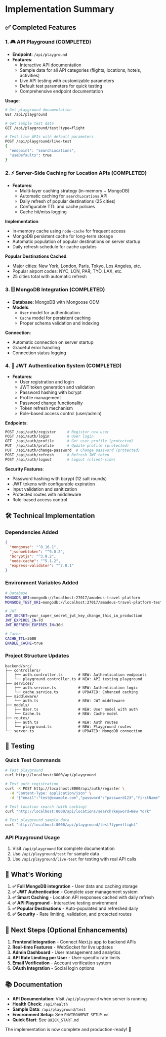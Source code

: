 # Implementation Summary

## ✅ Completed Features

### 1. 🎮 API Playground (COMPLETED)
- **Endpoint**: `/api/playground`
- **Features**:
  - Interactive API documentation
  - Sample data for all API categories (flights, locations, hotels, activities)
  - Live API testing with customizable parameters
  - Default test parameters for quick testing
  - Comprehensive endpoint documentation

**Usage**:
```bash
# Get playground documentation
GET /api/playground

# Get sample test data
GET /api/playground/test?type=flight

# Test live APIs with default parameters
POST /api/playground/live-test
{
  "endpoint": "searchLocations",
  "useDefaults": true
}
```

### 2. ⚡ Server-Side Caching for Location APIs (COMPLETED)
- **Features**:
  - Multi-layer caching strategy (in-memory + MongoDB)
  - Automatic caching for `searchLocations` API
  - Daily refresh of popular destinations (25 cities)
  - Configurable TTL and cache policies
  - Cache hit/miss logging

**Implementation**:
- In-memory cache using `node-cache` for frequent access
- MongoDB persistent cache for long-term storage
- Automatic population of popular destinations on server startup
- Daily refresh schedule for cache updates

**Popular Destinations Cached**:
- Major cities: New York, London, Paris, Tokyo, Los Angeles, etc.
- Popular airport codes: NYC, LON, PAR, TYO, LAX, etc.
- 25 cities total with automatic refresh

### 3. 🗄️ MongoDB Integration (COMPLETED)
- **Database**: MongoDB with Mongoose ODM
- **Models**:
  - `User` model for authentication
  - `Cache` model for persistent caching
  - Proper schema validation and indexing

**Connection**:
- Automatic connection on server startup
- Graceful error handling
- Connection status logging

### 4. 🔐 JWT Authentication System (COMPLETED)
- **Features**:
  - User registration and login
  - JWT token generation and validation
  - Password hashing with bcrypt
  - Profile management
  - Password change functionality
  - Token refresh mechanism
  - Role-based access control (user/admin)

**Endpoints**:
```bash
POST /api/auth/register     # Register new user
POST /api/auth/login        # User login
GET  /api/auth/profile      # Get user profile (protected)
PUT  /api/auth/profile      # Update profile (protected)
PUT  /api/auth/change-password  # Change password (protected)
POST /api/auth/refresh      # Refresh JWT token
POST /api/auth/logout       # Logout (client-side)
```

**Security Features**:
- Password hashing with bcrypt (12 salt rounds)
- JWT tokens with configurable expiration
- Input validation and sanitization
- Protected routes with middleware
- Role-based access control

## 🛠️ Technical Implementation

### Dependencies Added
```json
{
  "mongoose": "^8.16.1",
  "jsonwebtoken": "^9.0.2", 
  "bcryptjs": "^3.0.2",
  "node-cache": "^5.1.2",
  "express-validator": "^7.0.1"
}
```

### Environment Variables Added
```bash
# Database
MONGODB_URI=mongodb://localhost:27017/amadeus-travel-platform
MONGODB_TEST_URI=mongodb://localhost:27017/amadeus-travel-platform-test

# JWT
JWT_SECRET=your_super_secret_jwt_key_change_this_in_production
JWT_EXPIRES_IN=7d
JWT_REFRESH_EXPIRES_IN=30d

# Cache
CACHE_TTL=3600
ENABLE_CACHE=true
```

### Project Structure Updates
```
backend/src/
├── controllers/
│   ├── auth.controller.ts       # NEW: Authentication endpoints
│   └── playground.controller.ts # NEW: API testing playground
├── services/
│   ├── auth.service.ts          # NEW: Authentication logic
│   └── cache.service.ts         # UPDATED: Enhanced caching
├── middleware/
│   └── auth.ts                  # NEW: JWT middleware
├── models/
│   ├── User.ts                  # NEW: User model with auth
│   └── Cache.ts                 # NEW: Cache model
├── routes/
│   ├── auth.ts                  # NEW: Auth routes
│   └── playground.ts            # NEW: Playground routes
└── server.ts                    # UPDATED: MongoDB connection
```

## 🧪 Testing

### Quick Test Commands
```bash
# Test playground
curl http://localhost:8000/api/playground

# Test auth registration
curl -X POST http://localhost:8000/api/auth/register \
  -H "Content-Type: application/json" \
  -d '{"email":"test@example.com","password":"password123","firstName":"John","lastName":"Doe"}'

# Test location search (with caching)
curl "http://localhost:8000/api/locations/search?keyword=New York"

# Test playground sample data
curl "http://localhost:8000/api/playground/test?type=flight"
```

### API Playground Usage
1. Visit `/api/playground` for complete documentation
2. Use `/api/playground/test` for sample data
3. Use `/api/playground/live-test` for testing with real API calls

## 🚀 What's Working

1. **✅ Full MongoDB integration** - User data and caching storage
2. **✅ JWT Authentication** - Complete user management system  
3. **✅ Smart Caching** - Location API responses cached with daily refresh
4. **✅ API Playground** - Interactive testing environment
5. **✅ Popular Destinations** - Auto-populated and refreshed daily
6. **✅ Security** - Rate limiting, validation, and protected routes

## 🎯 Next Steps (Optional Enhancements)

1. **Frontend Integration** - Connect Next.js app to backend APIs
2. **Real-time Features** - WebSocket for live updates
3. **Admin Dashboard** - User management and analytics
4. **API Rate Limiting per User** - User-specific rate limits
5. **Email Verification** - Account verification system
6. **OAuth Integration** - Social login options

## 📚 Documentation

- **API Documentation**: Visit `/api/playground` when server is running
- **Health Check**: `/api/health` 
- **Sample Data**: `/api/playground/test`
- **Environment Setup**: See `ENVIRONMENT_SETUP.md`
- **Quick Start**: See `QUICK_START.md`

The implementation is now complete and production-ready! 🎉
